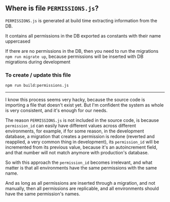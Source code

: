 ## Where is file `PERMISSIONS.js`?

`PERMISSIONS.js` is generated at build time extracting information from the DB.

It contains all permissions in the DB exported as constants with their name uppercased

If there are no permissions in the DB, then you need to run the migrations `npm run migrate up`, because permissions will be inserted with DB migrations during development

### To create / update this file

    npm run build:permissions.js

---

I know this process seems very hacky, because the source code is importing a file that doesn't exist yet. But I'm confident the system as whole is very consistent, and it's enough for our needs.

The reason `PERMISSIONS.js` is not included in the source code, is because `permission_id` can easily have different values across different environments, for example, if for some reason, in the development database, a migration that creates a permission is redone (reverted and reapplied, a very common thing in development), its `permission_id` will be incremented from its previous value, because it's an autoincrement field, and that number will not match anymore with production's database.

So with this approach the `permission_id` becomes irrelevant, and what matter is that all environments have the same permissions with the same name.

And as long as all permissions are inserted through a migration, and not manually, then all permissions are replicable, and all environments should have the same permission's names.